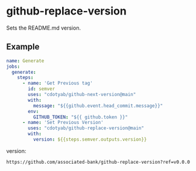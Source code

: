 # github-replace-version
Sets the README.md version.

## Example

```yaml
name: Generate
jobs:
  generate:
    steps:        
      - name: 'Get Previous tag'
        id: semver
        uses: "cdotyab/github-next-version@main"
        with:
          message: "${{github.event.head_commit.message}}"
        env:
          GITHUB_TOKEN: "${{ github.token }}"
      - name: 'Set Previous Version'
        uses: "cdotyab/github-replace-version@main"
        with:
          version: ${{steps.semver.outputs.version}}        
```

version:

```
https://github.com/associated-bank/github-replace-version?ref=v0.0.0
```

